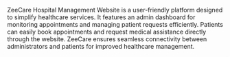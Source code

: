 ZeeCare Hospital Management Website is a user-friendly platform designed to simplify healthcare services. 
It features an admin dashboard for monitoring appointments and managing patient requests efficiently. 
Patients can easily book appointments and request medical assistance directly through the website. 
ZeeCare ensures seamless connectivity between administrators and patients for improved healthcare management.
